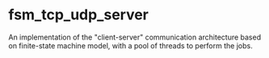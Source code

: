 # fsm_tcp_udp_server
An implementation of the "client-server" communication architecture based on finite-state machine model, with a pool of threads to perform the jobs.
